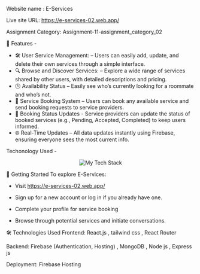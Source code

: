 Website name : E-Services

Live site URL: https://e-services-02.web.app/

Assignment Category: Assignment-11-assignment_category_02


🌟 Features -

- 🛠️ User Service Management: – Users can easily add, update, and delete their own services through a simple interface.
- 🔍 Browse and Discover Services: – Explore a wide range of services shared by other users, with detailed descriptions and pricing.
- 🕒 Availability Status – Easily see who’s currently looking for a roommate and who’s not.
- 📅 Service Booking System – Users can book any available service and send booking requests to service providers.
- 🔄 Booking Status Updates - Service providers can update the status of booked services (e.g., Pending, Accepted, Completed) to keep users informed.
- 🌐 Real-Time Updates – All data updates instantly using Firebase, ensuring everyone sees the most current info.

Techonology Used -
<p align="center">
  <img src="https://camo.githubusercontent.com/1eff0011bba9911dcfa1483a6d02a7a9fa5778460633e1ac0c346bc7c69d2b98/68747470733a2f2f736b696c6c69636f6e732e6465762f69636f6e733f693d68746d6c2c6373732c6a732c72656163742c7461696c77696e642c6e6f64656a732c657870726573732c6d6f6e676f64622c66697265626173652c676974" alt="My Tech Stack" data-canonical-src="https://skillicons.dev/icons?i=html,css,js,react,tailwind,nodejs,express,mongodb,firebase,git" />
</p>



🚀 Getting Started
To explore E-Services:

* Visit https://e-services-02.web.app/

* Sign up for a new account or log in if you already have one.

* Complete your profile for service booking

* Browse through potential services and initiate conversations.

🛠️ Technologies Used
Frontend: React.js , tailwind css , React Router 

Backend: Firebase (Authentication, Hosting) , MongoDB , Node js , Express js

Deployment: Firebase Hosting
 
